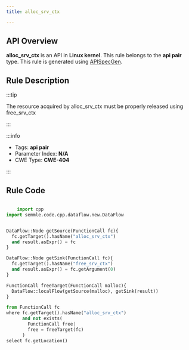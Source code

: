```yaml
---
title: alloc_srv_ctx

---
```



## API Overview
**alloc_srv_ctx** is an API in **Linux kernel**. This rule belongs to the **api pair** type. This rule is generated using [APISpecGen](../../tools/APISpecGen).
## Rule Description

:::tip

The resource acquired by alloc_srv_ctx must be properly released using free_srv_ctx

:::

:::info

- Tags: **api pair**
- Parameter Index: **N/A**
- CWE Type: **CWE-404**

:::

## Rule Code
```python

    import cpp
import semmle.code.cpp.dataflow.new.DataFlow


DataFlow::Node getSource(FunctionCall fc){
  fc.getTarget().hasName("alloc_srv_ctx")
  and result.asExpr() = fc
}

DataFlow::Node getSink(FunctionCall fc){
  fc.getTarget().hasName("free_srv_ctx")
  and result.asExpr() = fc.getArgument(0)
}

FunctionCall freeTarget(FunctionCall malloc){
  DataFlow::localFlow(getSource(malloc), getSink(result))
}

from FunctionCall fc
where fc.getTarget().hasName("alloc_srv_ctx")
      and not exists(
        FunctionCall free| 
        free = freeTarget(fc)
      )
select fc.getLocation()

    
```